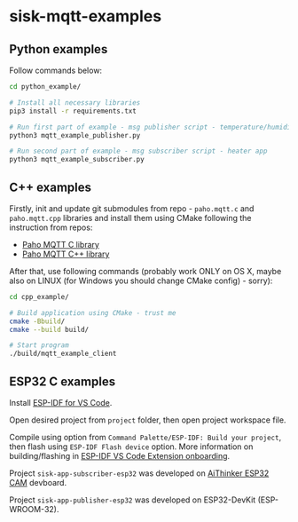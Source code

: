 # sisk-mqtt-examples

## Python examples

Follow commands below:
```bash
cd python_example/

# Install all necessary libraries
pip3 install -r requirements.txt    

# Run first part of example - msg publisher script - temperature/humidity sensor app
python3 mqtt_example_publisher.py 

# Run second part of example - msg subscriber script - heater app
python3 mqtt_example_subscriber.py   
```

## C++ examples

Firstly, init and update git submodules from repo - `paho.mqtt.c` and `paho.mqtt.cpp` libraries and install them using CMake following the instruction from repos:
* [Paho MQTT C library](https://github.com/eclipse/paho.mqtt.c)
* [Paho MQTT C++ library](https://github.com/eclipse/paho.mqtt.cpp)

After that, use following commands (probably work ONLY on OS X, maybe also on LINUX (for Windows you should change CMake config) - sorry):

```bash
cd cpp_example/

# Build application using CMake - trust me
cmake -Bbuild/
cmake --build build/

# Start program
./build/mqtt_example_client
```

## ESP32 C examples

Install [ESP-IDF for VS Code](https://docs.espressif.com/projects/esp-idf/en/latest/esp32/get-started/index.html).

Open desired project from `project` folder, then open project workspace file.

Compile using option from `Command Palette/ESP-IDF: Build your project`, then flash using `ESP-IDF Flash device` option. More information on building/flashing in [ESP-IDF VS Code Extension onboarding](https://www.youtube.com/watch?v=Lc6ausiKvQM&feature=youtu.be).

Project `sisk-app-subscriber-esp32` was developed on [AiThinker ESP32 CAM](https://randomnerdtutorials.com/esp32-cam-ai-thinker-pinout/) devboard.

Project `sisk-app-publisher-esp32` was developed on ESP32-DevKit (ESP-WROOM-32).
